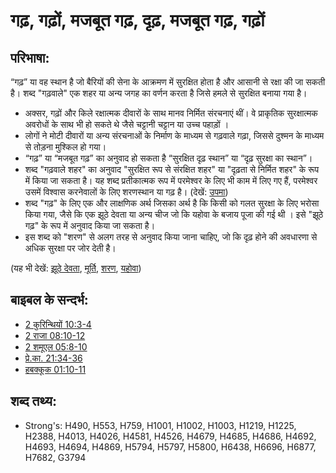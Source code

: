 # गढ़, गढ़ों, मजबूत गढ़, दृढ़, मजबूत गढ़, गढ़ों #

## परिभाषा: ##

“गढ़” या वह स्थान है जो बैरियों की सेना के आक्रमण में सुरक्षित होता है और आसानी से रक्षा की जा सकती है। शब्द "गढ़वाले" एक शहर या अन्य जगह का वर्णन करता है जिसे हमले से सुरक्षित बनाया गया है।

* अक्सर, गढ़ों और किले रक्षात्मक दीवारों के साथ मानव निर्मित संरचनाएं थीं। वे प्राकृतिक सुरक्षात्मक अवरोधों के साथ भी हो सकते थे जैसे चट्टानी चट्टान या उच्च पहाड़ों ।
* लोगों ने मोटी दीवारों या अन्य संरचनाओं के निर्माण के माध्यम से गढ़वाले गढ़ा, जिससे दुश्मन के माध्यम से तोड़ना मुश्किल हो गया।
* “गढ़” या “मजबूत गढ़” का अनुवाद हो सकता है “सुरक्षित दृढ़ स्थान” या “दृढ़ सुरक्षा का स्थान”।
* शब्द "गढ़वाले शहर" का अनुवाद "सुरक्षित रूप से संरक्षित शहर" या "दृढ़ता से निर्मित शहर" के रूप में किया जा सकता है।
यह शब्द प्रतीकात्मक रूप में परमेश्वर के लिए भी काम में लिए गए हैं, परमेश्वर उसमें विश्वास करनेवालों के लिए शरणस्थान या गढ़ है। (देखें: [उपमा](rc://en/ta/man/translate/figs-metaphor))
* शब्द "गढ़" के लिए एक और लाक्षणिक अर्थ जिसका अर्थ है कि किसी को गलत सुरक्षा के लिए भरोसा किया गया, जैसे कि एक झूठे देवता या अन्य चीज जो कि यहोवा के बजाय पूजा की गई थी । इसे "झूठे गढ़" के रूप में अनुवाद किया जा सकता है।
* इस शब्द को "शरण" से अलग तरह से अनुवाद किया जाना चाहिए, जो कि दृढ़ होने की अवधारणा से अधिक सुरक्षा पर जोर देती है।

(यह भी देखें: [झूठे देवता](../kt/falsegod.md), [मूर्ति](../other/idol.md), [शरण](../other/refuge.md), [यहोवा](../kt/yahweh.md))

## बाइबल के सन्दर्भ: ##

* [2 कुरिन्थियों 10:3-4](rc://en/tn/help/2co/10/03)
* [2 राजा 08:10-12](rc://en/tn/help/2ki/08/10)
* [2 शमूएल 05:8-10](rc://en/tn/help/2sa/05/08)
* [प्रे.का. 21:34-36](rc://en/tn/help/act/21/34)
* [हबक्कूक 01:10-11](rc://en/tn/help/hab/01/10)

## शब्द तथ्य: ##

* Strong's: H490, H553, H759, H1001, H1002, H1003, H1219, H1225, H2388, H4013, H4026, H4581, H4526, H4679, H4685, H4686, H4692, H4693, H4694, H4869, H5794, H5797, H5800, H6438, H6696, H6877, H7682, G3794
